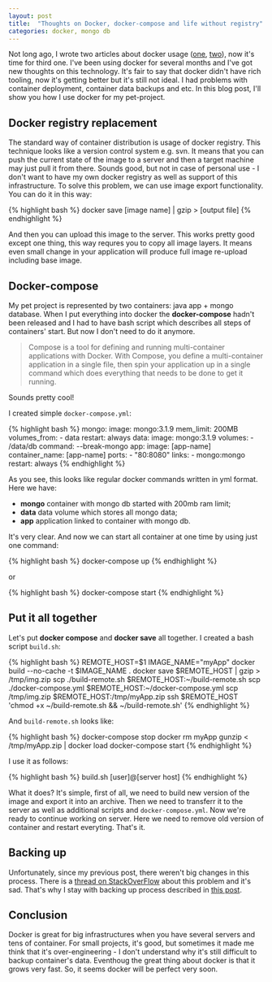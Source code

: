 ```yaml
---
layout: post
title:  "Thoughts on Docker, docker-compose and life without registry"
categories: docker, mongo db
---
```

Not long ago, I wrote two articles about docker usage ([one](/2015/05/22/docker1/),
[two](/2015/05/31/docker-mongo-backup/)), now it's time for third one. I've been using docker for several months and 
I've got new thoughts on this technology. It's fair to say that docker didn't have rich tooling, 
now it's getting better but it's still not ideal. I had problems with container deployment, container data backups 
and etc. In this blog post, I'll show you how I use docker for my pet-project.

## Docker registry replacement

The standard way of container distribution is usage of docker registry. This technique looks like a version 
control system e.g. svn. It means that you can push the current state of the image to a server and 
then a target machine may just pull it from there. Sounds good, but not in case of personal use - 
I don't want to have my own docker registry as well as support of this infrastructure. To solve this problem, 
we can use image export functionality. You can do it in this way:

{% highlight bash %}
docker save [image name] | gzip > [output file]
{% endhighlight %}

And then you can upload this image to the server. This works pretty good except one thing, this way requres you to copy
all image layers. It means even small change in your application will produce full image re-upload including base image.

## Docker-compose

My pet project is represented by two containers: java app + mongo database. When I put everything into docker 
the **docker-compose** hadn't been released and I had to have bash script which describes all steps of containers' start.
But now I don't need to do it anymore.

>Compose is a tool for defining and running multi-container applications with Docker. With Compose, you define a multi-container application in a single file, then spin your application up in a single command which does everything that needs to be done to get it running.

Sounds pretty cool!

I created simple `docker-compose.yml`:

{% highlight bash %}
mongo:
  image: mongo:3.1.9
  mem_limit: 200MB
  volumes_from:
    - data
  restart: always
data:
  image: mongo:3.1.9
  volumes:
    - /data/db
  command: --break-mongo
app:
  image: [app-name]
  container_name: [app-name]
  ports:
    - "80:8080"
  links:
    - mongo:mongo
  restart: always
{% endhighlight %}

As you see, this looks like regular docker commands written in yml format. Here we have:

* **mongo** container with mongo db started with 200mb ram limit;
* **data** data volume which stores all mongo data;
* **app** application linked to container with mongo db.

It's very clear. And now we can start all container at one time by using just one command:

{% highlight bash %}
docker-compose up
{% endhighlight %}

or

{% highlight bash %}
docker-compose start
{% endhighlight %}

## Put it all together

Let's put **docker compose** and **docker save** all together. I created a bash script `build.sh`:

{% highlight bash %}
REMOTE_HOST=$1
IMAGE_NAME="myApp"
docker build --no-cache -t $IMAGE_NAME .
docker save $REMOTE_HOST | gzip > /tmp/img.zip
scp ./build-remote.sh $REMOTE_HOST:~/build-remote.sh
scp ./docker-compose.yml $REMOTE_HOST:~/docker-compose.yml
scp /tmp/img.zip $REMOTE_HOST:/tmp/myApp.zip
ssh $REMOTE_HOST 'chmod +x ~/build-remote.sh && ~/build-remote.sh'
{% endhighlight %}

And `build-remote.sh` looks like:

{% highlight bash %}
docker-compose stop
docker rm myApp
gunzip < /tmp/myApp.zip | docker load
docker-compose start
{% endhighlight %}

I use it as follows:

{% highlight bash %}
build.sh [user]@[server host]
{% endhighlight %}

What it does? It's simple, first of all, we need to build new version of the image and export it into an archive.
Then we need to transferr it to the server as well as additional scripts and `docker-compose.yml`. Now we're ready to
continue working on server. Here we need to remove old version of container and restart everyting. That's it.

## Backing up

Unfortunately, since my previous post, there weren't big changes in this process. There is a 
[thread on StackOverFlow](http://stackoverflow.com/questions/18496940/how-to-deal-with-persistent-storage-e-g-databases-in-docker)
about this problem and it's sad. That's why I stay with backing up process described in [this post](/2015/05/31/docker-mongo-backup/).

## Conclusion

Docker is great for big infrastructures when you have several servers and tens of container. For small projects, it's good, but
sometimes it made me think that it's over-engineering - I don't understand why it's still difficult to backup container's
data. Eventhoug the great thing about docker is that it grows very fast. So, it seems docker will be perfect very soon.
